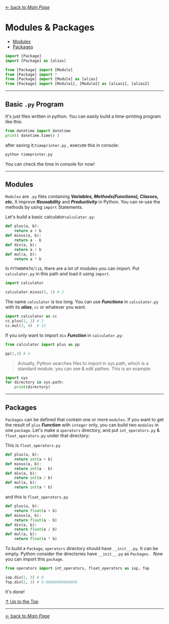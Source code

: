 [← back to *Main Page*](https://github.com/dawkiny/Python3/blob/master/scripts/PythonProgramming.md)


# Modules & Packages

* [Modules](#modules)  
* [Packages](#packages)


```python
import [Package]
import [Package] as [alias]

from [Package] import [Module]
from [Package] import *
from [Package] import [Module] as [alias] 
from [Package] import [Module1], [Module2] as [alias1], [alias2] 

```


---
## Basic ```.py``` Program
It's just files written in python. You can easily build a time-printing program like this:
```python
from datetime import datetime
print( datetime.time() )
```
after saving it;```timeprinter.py``` , execute this in console:
```sh
python timeprinter.py
```

You can check the time in console for now!



---
## Modules

```Modules``` are ```.py``` files containing **_Variables, Methods(Functions), Classes, etc._** It improve **_Reusability_** and **_Productivity_** in Python. You can re-use the methods by using ```import``` Statements.  

Let's build a basic calculator```calculator.py```:
```python
def plus(a, b):
    return a + b
def minus(a, b):
    return a - b
def div(a, b):
    return a / b
def mul(a, b):
    return a * b
```

In ```PYTHONPATH/lib```, there are a lot of modules you can import. Put ```calculator.py``` in this path and load it using ```import```.   
```python
import calculator

calculator.minus(3, 1) # 2
```

The name ```calculator``` is too long. You can use **_Functions_** in ```calculator.py``` with its **_alias_**, ```cc``` or whatever you want.
```python
import calculator as cc
cc.plus(1, 2) # 3
cc.mul(3, 4)  # 12
```

If you only want to import ```div``` **_Function_** in ```calculator.py```:
```python
from calculator import plus as pp

pp(1,3) # 4
```

> Actually, Python searches files to import in sys.path, which is a standard module. you can see & edit pathes. This is an example:
```python
import sys
for directory in sys.path:
    print(directory)
```



---
## Packages

```Packages``` can be defined that contain one or more ```modules```.  If you want to get the result of ```plus``` **_Function_** with ```integer``` only, you can build two ```modules``` in one ```package```.  Let's make a ```operators``` directory, and put ```int_operators.py``` & ```float_operators.py``` under that directory:  

This is ```float_operators.py```  

```python
def plus(a, b):
    return int(a + b)
def minus(a, b):
    return int(a - b)
def div(a, b):
    return int(a / b)
def mul(a, b):
    return int(a * b)
```

and this is ```float_operators.py```  
```python
def plus(a, b):
    return float(a + b)
def minus(a, b):
    return float(a - b)
def div(a, b):
    return float(a / b)
def mul(a, b):
    return float(a * b)
```


To build a ```Package```, ```operators``` directory should have ```__init__.py```. It can be empty.  Python consider the directories have ```__init__.py``` as ```Packages```.  
Now you can import this ```package```.
```python
from operators import int_operators, float_operators as iop, fop

iop.div(2, 3) # 0
fop.div(2, 3) # 0.66666666666666
```
It's done!


[↑ Up to the Top](#modules-&-packages)


---
[← back to *Main Page*](https://github.com/dawkiny/Python3/blob/master/scripts/PythonProgramming.md)
